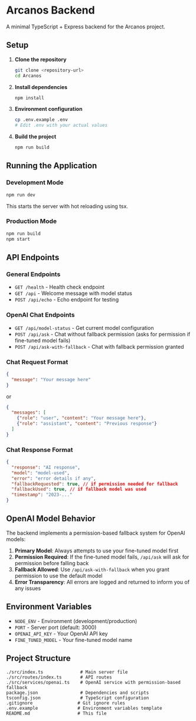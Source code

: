 # Arcanos Backend

A minimal TypeScript + Express backend for the Arcanos project.

## Setup

1. **Clone the repository**
   ```bash
   git clone <repository-url>
   cd Arcanos
   ```

2. **Install dependencies**
   ```bash
   npm install
   ```

3. **Environment configuration**
   ```bash
   cp .env.example .env
   # Edit .env with your actual values
   ```

4. **Build the project**
   ```bash
   npm run build
   ```

## Running the Application

### Development Mode
```bash
npm run dev
```
This starts the server with hot reloading using tsx.

### Production Mode
```bash
npm run build
npm start
```

## API Endpoints

### General Endpoints
- `GET /health` - Health check endpoint
- `GET /api` - Welcome message with model status
- `POST /api/echo` - Echo endpoint for testing

### OpenAI Chat Endpoints
- `GET /api/model-status` - Get current model configuration
- `POST /api/ask` - Chat without fallback permission (asks for permission if fine-tuned model fails)
- `POST /api/ask-with-fallback` - Chat with fallback permission granted

### Chat Request Format
```json
{
  "message": "Your message here"
}
```
or
```json
{
  "messages": [
    {"role": "user", "content": "Your message here"},
    {"role": "assistant", "content": "Previous response"}
  ]
}
```

### Chat Response Format
```json
{
  "response": "AI response",
  "model": "model-used",
  "error": "error details if any",
  "fallbackRequested": true, // if permission needed for fallback
  "fallbackUsed": true, // if fallback model was used
  "timestamp": "2023-..."
}
```

## OpenAI Model Behavior

The backend implements a permission-based fallback system for OpenAI models:

1. **Primary Model**: Always attempts to use your fine-tuned model first
2. **Permission Required**: If the fine-tuned model fails, `/api/ask` will ask for permission before falling back
3. **Fallback Allowed**: Use `/api/ask-with-fallback` when you grant permission to use the default model
4. **Error Transparency**: All errors are logged and returned to inform you of any issues

## Environment Variables

- `NODE_ENV` - Environment (development/production)
- `PORT` - Server port (default: 3000)
- `OPENAI_API_KEY` - Your OpenAI API key
- `FINE_TUNED_MODEL` - Your fine-tuned model name

## Project Structure

```
./src/index.ts              # Main server file
./src/routes/index.ts       # API routes
./src/services/openai.ts    # OpenAI service with permission-based fallback
package.json                # Dependencies and scripts
tsconfig.json               # TypeScript configuration
.gitignore                 # Git ignore rules
.env.example               # Environment variables template
README.md                  # This file
```

